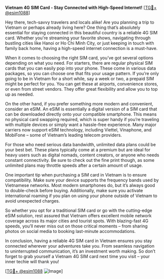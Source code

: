 **Vietnam 4G SIM Card - Stay Connected with High-Speed Internet!** [[TG💪+ @esim1088](https://t.me/s/esim1088)]

Hey there, tech-savvy travelers and locals alike! Are you planning a trip to Vietnam or perhaps already living here? One thing that’s absolutely essential for staying connected in this beautiful country is a reliable 4G SIM card. Whether you're streaming your favorite shows, navigating through bustling cities like Hanoi or Ho Chi Minh City, or just keeping in touch with family back home, having a high-speed internet connection is a must-have.

When it comes to choosing the right SIM card, you’ve got several options depending on what you need. For starters, there are regular physical SIM cards that you can easily pop into your phone. These come in various data packages, so you can choose one that fits your usage pattern. If you’re only going to be in Vietnam for a short while, say a week or two, a prepaid SIM might be perfect for you. You can get these at airports, convenience stores, or even from street vendors. They offer great flexibility and allow you to top up as needed.

On the other hand, if you prefer something more modern and convenient, consider an eSIM. An eSIM is essentially a digital version of a SIM card that can be downloaded directly onto your compatible smartphone. This means no physical card swapping required, which is super handy if you’re traveling with multiple devices or simply want a hassle-free experience. Many major carriers now support eSIM technology, including Viettel, Vinaphone, and MobiFone – some of Vietnam’s leading telecom providers.

For those who need serious data bandwidth, unlimited data plans could be your best bet. These plans typically come at a premium but are ideal for heavy users such as digital nomads, content creators, or anyone who needs constant connectivity. Be sure to check out the fine print though, as some unlimited plans may throttle speeds after a certain amount of usage.

One important tip when purchasing a SIM card in Vietnam is to ensure compatibility. Make sure your device supports the frequency bands used by Vietnamese networks. Most modern smartphones do, but it’s always good to double-check before buying. Additionally, make sure you activate international roaming if you plan on using your phone outside of Vietnam to avoid unexpected charges.

So whether you opt for a traditional SIM card or go with the cutting-edge eSIM solution, rest assured that Vietnam offers excellent mobile network coverage across its major cities and tourist spots. With blazing-fast 4G speeds, you’ll never miss out on those critical moments – from sharing photos on social media to booking last-minute accommodations.

In conclusion, having a reliable 4G SIM card in Vietnam ensures you stay connected wherever your adventures take you. From seamless navigation to uninterrupted communication, it’s an investment worth making. So don’t forget to grab yourself a Vietnam 4G SIM card next time you visit – your inner techie will thank you!

[[TG💪+ @esim1088](https://t.me/s/esim1088) ![Image](https://i.postimg.cc/Y0z9fWf4/image.png)]